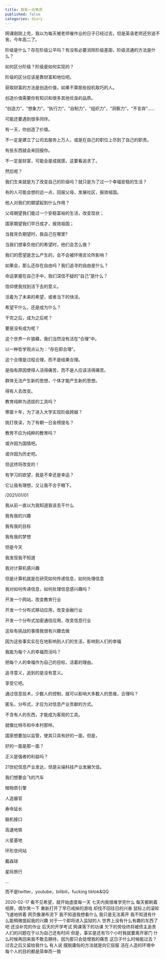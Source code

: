 ```yaml
---
title: 我有一点焦虑
published: false
categories: diary
---
```


网课刚刚上完，我以为每天被老师催作业的日子已经过去，但是英语老师还穷追不舍。今年高二了。

阶级是什么？存在阶级公平吗？有没有必要消除阶级差距，阶级流通的方法是什么？

如何区分阶级？阶级是如何实现的？

阶级的区分应该是靠财富和地位吧。

获取财富的方法是创造价值，如果不算那些投机取巧的人。

创造价值需要你有知识和很多其他优良的品质。

“创造力”，“想象力”，“执行力”，“自制力”，“组织力”，“洞察力”，“不言弃”......

可能还要遇到很多同伴。

有一天，你创造了价值。

不一定是建立了公司去服务上万人，或是在自己的职位上尽到了自己的职责。

有些东西就会来回报你。

不一定是财富，可能会是成就感，这要看追求了。

然后呢？

我们生来就是为了改变自己的阶级吗？就只是为了过一个幸福安稳的生活？

有的人可能会想的远一点，回报父母，发展社区，报效祖国。

他人对我们的期望起到什么作用？

父母期望我们能过一个安稳富裕的生活，改变现状；

国家期望我们早日成才，报效祖国；

当我背负期望时，我自己在哪里?

当我们想辜负他们的希望时，他们会怎么做？

我们的愿望是怎么产生的，会不会被环境言论所影响？

如果会，那么还存在自由吗？我们追寻的自由是什么？

命运掌握在自己手中，我们深信不疑的“自己”是什么？

信仰使我找到活下去的意义。

活着为了未来的希望，或者当下的快活。

希望干什么，还是成为什么？

干完之后，成为之后呢？

要是没有成为呢？

这个世界一片狼藉，我们当然没有活在“合理”中。

以一种哲学观点认为：“存在即合理”。

这个合理是过程合理，而不是结果合理。

是指有原因使得人活得痛苦，而不是人应该活得痛苦。

群体无法产生新的思想，个体才能产生新的思想。

得有人去改变。

教育纯粹为选拔的工具吗？

寒窗十年，为了进入大学实现阶级跨越？

挑灯夜读，为了有朝一日金榜提名？

教育不应为纯粹的教育吗？

或许因为国情吧。

或许因为历史吧。

但这终将改变的！

有学习的欲望，我是不幸还是幸运？

它让我有理想，又让我不合于眼下。



/2021/01/01

我从前一直以为我知道我该去干什么

我有我的兴趣

我有我的目标

我有我的梦想

但是今天

我发现我不知道

我对计算机感兴趣

但是计算机就是在研究如何传递信息，如何处理信息

我对如何传递信息，如何处理信息感兴趣吗？

开发一个网站，改变教育行业

开发一个分布式移动应用，改变金融行业

开发一个分布式加密通信应用，改变信息行业

这些有挑战的事情我很有兴趣去做

因为这些事实实在在地影响到人们的生活，影响到人们的幸福

我能为每个人的幸福而活吗？

把每个人的幸福作为自己的目标，活着的理由。

追寻意义，追到的是没有意义。

享受它吧。

通过信息技术，少数人的控制，就可以影响大多数人的思维，合理吗？

匿名，分布式，才应为对信息产业贡献的方式。

不含有人的东西，才能成为客观的工具。

就像比特币和中本村那样。

国家想要加以监管，使其只具有好的一面，但是，

好的一面是那一面？

正义是强者的利益吗？

21世纪信息产业发达，但是尖端科技产业发展欠佳。

我们想要会飞的汽车

暗物质引擎

人造器官

寿命延长

脑机接口

高速地铁

火星基地

环形空间站

戴森球

星际旅行

...

而不是twitter，youtube，bilibili，fucking tiktok&QQ

2020-02-17
看不见希望，就开始虚度每一天
七天内我很难学完什么
每天都刷着视屏，偶尔笑一下
重新打开了早已戒掉的游戏
却找不回往日的兴奋
鼠标上的滚轮飞速地转着
网页像瀑布流下
我不知道我想看什么
我只是无法离开
我不知道有什么能稍微提起我的兴趣
对于一个即将进入监狱的人
世界上没有什么有趣的东西了吧
还没补完的作业
后天的开学考试
网课落下的功课
欠下的劳役终将被债主追责
人们的问题在于以为自己还有时间
但是，事实是还有15个小时我就要离开家门
什么时候再回来我不敢去期待，因为那只会徒增我的痛苦
这日子什么时候能过去？
过去之后又留给我什么
有人说
摆脱庸俗的方法就是向它屈服
活在人造的环境中
每个人的目的都是简单而一致
